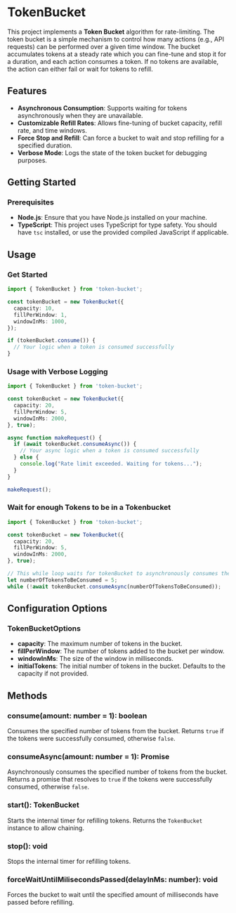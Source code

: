 # TokenBucket

This project implements a **Token Bucket** algorithm for rate-limiting. The token bucket is a simple mechanism to control how many actions (e.g., API requests) can be performed over a given time window. The bucket accumulates tokens at a steady rate which you can fine-tune and stop it for a duration, and each action consumes a token. If no tokens are available, the action can either fail or wait for tokens to refill.

## Features
- **Asynchronous Consumption**: Supports waiting for tokens asynchronously when they are unavailable.
- **Customizable Refill Rates**: Allows fine-tuning of bucket capacity, refill rate, and time windows.
- **Force Stop and Refill**: Can force a bucket to wait and stop refilling for a specified duration.
- **Verbose Mode**: Logs the state of the token bucket for debugging purposes.


## Getting Started

### Prerequisites
- **Node.js**: Ensure that you have Node.js installed on your machine.
- **TypeScript**: This project uses TypeScript for type safety. You should have `tsc` installed, or use the provided compiled JavaScript if applicable.

## Usage

### Get Started

```typescript
import { TokenBucket } from 'token-bucket';

const tokenBucket = new TokenBucket({
  capacity: 10,
  fillPerWindow: 1,
  windowInMs: 1000,
});

if (tokenBucket.consume()) {
  // Your logic when a token is consumed successfully
}
```

### Usage with Verbose Logging

```typescript
import { TokenBucket } from 'token-bucket';

const tokenBucket = new TokenBucket({
  capacity: 20,
  fillPerWindow: 5,
  windowInMs: 2000,
}, true);

async function makeRequest() {
  if (await tokenBucket.consumeAsync()) {
    // Your async logic when a token is consumed successfully
  } else {
    console.log("Rate limit exceeded. Waiting for tokens...");
  }
}

makeRequest();
```

### Wait for enough Tokens to be in a Tokenbucket

```typescript
import { TokenBucket } from 'token-bucket';

const tokenBucket = new TokenBucket({
  capacity: 20,
  fillPerWindow: 5,
  windowInMs: 2000,
}, true);

// This while loop waits for tokenBucket to asynchronously consumes the specified number of tokens.
let numberOfTokensToBeConsumed = 5;
while (!await tokenBucket.consumeAsync(numberOfTokensToBeConsumed));
```


## Configuration Options

### TokenBucketOptions

- **capacity**: The maximum number of tokens in the bucket.
- **fillPerWindow**: The number of tokens added to the bucket per window.
- **windowInMs**: The size of the window in milliseconds.
- **initialTokens**: The initial number of tokens in the bucket. Defaults to the capacity if not provided.

## Methods

### consume(amount: number = 1): boolean

Consumes the specified number of tokens from the bucket. Returns `true` if the tokens were successfully consumed, otherwise `false`.

### consumeAsync(amount: number = 1): Promise<boolean>

Asynchronously consumes the specified number of tokens from the bucket. Returns a promise that resolves to `true` if the tokens were successfully consumed, otherwise `false`.

### start(): TokenBucket

Starts the internal timer for refilling tokens. Returns the `TokenBucket` instance to allow chaining.

### stop(): void

Stops the internal timer for refilling tokens.

### forceWaitUntilMilisecondsPassed(delayInMs: number): void

Forces the bucket to wait until the specified amount of milliseconds have passed before refilling.
